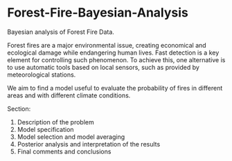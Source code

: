 # Forest-Fire-Bayesian-Analysis

Bayesian analysis of Forest Fire Data. 

Forest fires are a major environmental issue, creating economical and ecological damage while endangering human lives. Fast detection is a key element for controlling such phenomenon. To achieve this, one alternative is to use automatic tools based on local sensors, such as provided by meteorological stations.

We aim to find a model useful to evaluate the probability of fires in different areas and
with different climate conditions.

Section:
1) Description of the problem
2) Model specification
3) Model selection and model averaging
4) Posterior analysis and interpretation of the results
5) Final comments and conclusions
